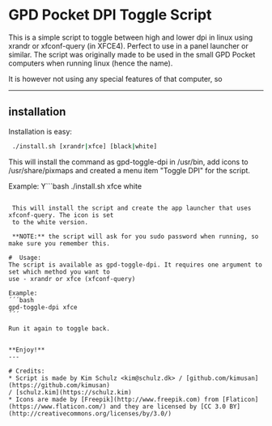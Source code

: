 # GPD Pocket DPI Toggle Script
This is a simple script to toggle between high and lower dpi in linux using xrandr or xfconf-query 
(in XFCE4). Perfect to use in a panel launcher or similar.
The script was originally made to be used in the small GPD Pocket computers when running linux
(hence the name). 

It is however not using any special features of that computer, so 

---
## installation
Installation is easy:
```bash
 ./install.sh [xrandr|xfce] [black|white]
```
 This will install the command as gpd-toggle-dpi in /usr/bin, add icons to /usr/share/pixmaps and
 created a menu item "Toggle DPI" for the script.

 Example:
Y```bash
 ./install.sh xfce white
```

 This will install the script and create the app launcher that uses xfconf-query. The icon is set
 to the white version. 

 **NOTE:** the script will ask for you sudo password when running, so make sure you remember this.

#  Usage:
The script is available as gpd-toggle-dpi. It requires one argument to set which method you want to
use - xrandr or xfce (xfconf-query)

Example:
´´´bash
gpd-toggle-dpi xfce
´´´

Run it again to toggle back.


**Enjoy!**
---

# Credits:
* Script is made by Kim Schulz <kim@schulz.dk> / [github.com/kimusan](https://github.com/kimusan)
/ [schulz.kim](https://schulz.kim)
* Icons are made by [Freepik](http://www.freepik.com) from [Flaticon](https://www.flaticon.com/) and they are licensed by [CC 3.0 BY](http://creativecommons.org/licenses/by/3.0/)
